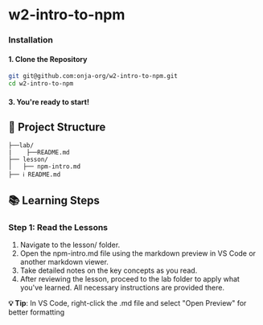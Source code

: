 # w2-intro-to-npm

### Installation

#### 1. Clone the Repository
```bash
git git@github.com:onja-org/w2-intro-to-npm.git
cd w2-intro-to-npm
```
#### 3. You're ready to start!


## 📁 Project Structure

```
├──lab/
|    ├──README.md              
├── lesson/
│   ├── npm-intro.md        
├── ℹ️ README.md  

```

## 📚 Learning Steps

### Step 1: Read the Lessons
1. Navigate to the lesson/ folder.
2. Open the npm-intro.md file using the markdown preview in VS Code or another markdown viewer.
3. Take detailed notes on the key concepts as you read.
4. After reviewing the lesson, proceed to the lab folder to apply what you've learned. All necessary instructions are provided there.

**💡 Tip**: In VS Code, right-click the .md file and select "Open Preview" for better formatting


